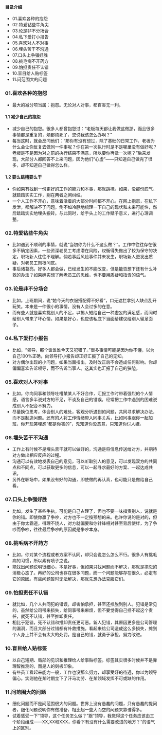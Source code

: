 #### 目录介绍
- 01.喜欢各种的抱怨
- 02.特爱钻些牛角尖
- 03.论是非不分场合
- 04.私下爱打小报告
- 05.喜欢对人不对事
- 06.埋头苦干不沟通
- 07.口头上争强好胜
- 08.挑毛病不开药方
- 09.怕担责任不认错
- 10.盲目给人贴标签
- 11.问范围大的问题




### 01.喜欢各种的抱怨
- 最大的减分项当属：抱怨。无论对人对事，都百害无一利。


#### 1.1 减少自己的抱怨
- 减少自己的抱怨。很多人都曾抱怨过：“老板每天都让我做这做那，而且很多事情都是重复的，烦都烦死了，您说我该怎么办啊？”
- 每当这时，就会反问他们：“那你有没有想过，除了基础的日常工作，老板为什么会让你反复去做同一件事呢？你在第一次执行时是不是哪里没有做好呢？老板是不是因为对之前的执行结果不满意，所以要你再做一次呢？”后来发现，大部分人都回答不上来问题，因为他们“心虚”——只知道自己做完了很多，却不知道自己做得怎么样。


#### 1.2 要么跳槽要么干
- 你如果有找到一份更好的工作的能力和本事，那就跳槽。如果，没那份底气，就踏踏实实工作，别在两者之间纠结。
- 一个人工作不开心，意味着活着的大部分时间都不开心。在网上抱怨，在私下发泄，都解决不了问题。倒不如冷静地梳理一下自己的现状和未来可能性，然后踏踏实实地埋头搬砖。与此同时，给手头上的工作赋予意义，进行心理调整。






### 02.特爱钻些牛角尖
- 比如遇到不顺利的事情，就说“当初你为什么不这么做？”。工作中往往存在很多不确定因素，一些资深老员工考虑潜在风险，权衡得失做出了较为保守的决定，职场新人往往不理解。倘若事后风险事件并未发生，职场新人更发出质疑，对老员工刨根问底。
- 事后诸葛亮，好多人都会做，已经发生的不能改变，但是能否想下还有什么补救的办法？如果确实想了解老员工的思维，也不要用质疑和指责的语气。



### 03.论是非不分场合
- 比如，上班期间，说“她今天的衣服搭配得不好看”，口无遮拦拿别人缺点乱开玩笑。本来是一件很小的事情，没有人会过多的在意。
- 而有些人就是喜欢挑别人的不足，以揭人短给自己一种虚妄的满足感，而同时给别人带来了坏心情。如果是好心，也应该私底下当面给建议给别人留足面子。


### 04.私下爱打小报告
- 比如，“领导，那个谁谁谁今天又犯错了。”很多事情可能是因为你不懂，以为自己100%正确，向领导打小报告却正好汇报了自己的无知。
- 对方偶尔出现的小问题，如果当面指出，及时改正后不会造成任何影响。你却偏偏喜欢告诉领导，而不告诉当事人。这其实也汇报了自己的狭隘。



### 05.喜欢对人不对事
- 比如，你向同事和领导吐槽某某人不好合作，汇报工作时带着强烈的个人情感，语言多半说对方的不足，不谈及自己的错误，经常把工作中遇到的困难说成别人不配合不努力。
- 尽量换位思考，体会别人的难处，客观分析遇到的问题，共同寻求解决办法，而不是制造问题。还有的人将工作情绪带入同事关系，比如同事跟你一起加班，你开玩笑埋怨“都是你害的”，鬼知道你没恶意，只知道你讨人嫌。



### 06.埋头苦干不沟通
- 工作上有时候不是埋头苦干就可以做好的，沟通是将信息传送给对方，并期待对方做出相应反应的过程。
- 沟通可以有效地发表自己的意见，可以听取别人的意见，可以发现双方的共同点和不同点，可以获取更多的信息，可以一起寻求最好的方案、一起达成共识。
- 另外在职场中，如果没有好的沟通，即使做的再认真，也可能只是做给自己看。



### 07.口头上争强好胜
- 比如，发生了某些争执，可能是自己占理了，但也不要一味指责别人，说就是你的错。即使你赢了争吵，对方也不一定按预想的来。也许你说的是对的，但由于你太霸道，得理不饶人，对方就偏要和你针锋相对甚至背后使绊，为了争吵而争吵，往往最后争吵的原因就是争吵本身。



### 08.挑毛病不开药方
- 比如，你对某个流程或者方案不认同，却只会说怎么怎么不行。很多人有挑毛病的习惯，所以素有喷子之说。
- 能找出问题说明很细心，本是好事，但如果只找问题而不解决，那就是抱怨的消极心态了。再好的公司也存在很多问题，而一个问题能够存在很久，必定有它的原因。有些问题暂时无法解决，那就先想办法克服它们。



### 09.怕担责任不认错
- 就比如，几个人共同犯的错误，却害怕承担，甚至还推脱到别人。犯错是常见的，虽然给公司带来损失，给同事带来麻烦，但不要觉得自己担不起这个责任，就死不认错，甚至推卸责任。
- 相比于犯错，死不认错和推卸责任更可恶。新人犯错，其原因更多是公司管理的漏洞，而且大部分过错都有补救措施。看起来给公司造成这么多损失，摊到个人身上并不会有太大的处罚。是自己的错，就勇于承担，努力改进。




### 10.盲目给人贴标签
- 以自己短期、局部的见识和推理给人给事贴标签。标签其实很多时候并不是靠理智推测的，而是人的刻板印象。
- 有些员工看起来能力一般，工作也没那么努力，却享受好的待遇，你以为领导偏心。实则他在某时期立下了汗马功劳、在某领域发挥不可或缺的作用。




### 11.问范围大的问题
- 细化问题而不是问范围很大的问题。世界上没有愚蠢的问题，只有愚蠢的提问者，细化问题说明你有做准备，相比起一些大而空的问题来靠谱得多。
- 试着感受一下“领导，这个任务怎么做？”跟“领导，我觉得这个任务应该由三个阶段组成——XX,XX和XXX，你看下有没有什么需要改进的地方？”的语气上的区别。































